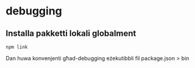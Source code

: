 # debugging

## Installa pakketti lokali globalment

`npm link`

Dan huwa konvenjenti għad-debugging eżekutibbli fil package.json > bin